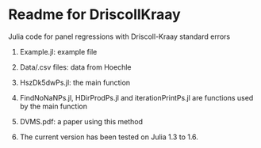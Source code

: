 Readme for DriscollKraay
========================

Julia code for panel regressions with Driscoll-Kraay standard errors

1.  Example.jl: example file

2.  Data/.csv files: data from Hoechle 

3.  HszDk5dwPs.jl: the main function

4.  FindNoNaNPs.jl, HDirProdPs.jl and iterationPrintPs.jl are functions used by the main function

5.  DVMS.pdf: a paper using this method

6. The current version has been tested on Julia 1.3 to 1.6.

